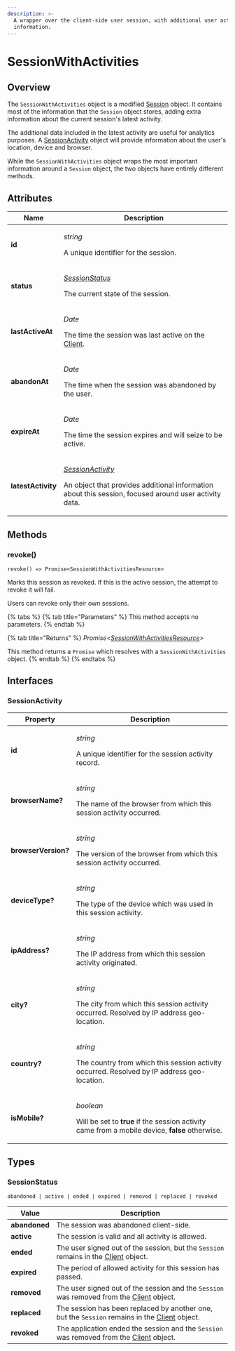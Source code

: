 ```yaml
---
description: >-
  A wrapper over the client-side user session, with additional user activity
  information.
---
```


# SessionWithActivities

## Overview

The `SessionWithActivities` object is a modified [Session](session.md) object. It contains most of the information that the `Session` object stores, adding extra information about the current session's latest activity.

The additional data included in the latest activity are useful for analytics purposes. A [SessionActivity](sessionwithactivities.md#sessionactivity) object will provide information about the user's location, device and browser.

While the `SessionWithActivities` object wraps the most important information around a `Session` object, the two objects have entirely different methods.

## Attributes

| Name               | Description                                                                                                                                                                                                          |
| ------------------ | -------------------------------------------------------------------------------------------------------------------------------------------------------------------------------------------------------------------- |
| **id**             | <p><em>string</em></p><p>A unique identifier for the session.</p>                                                                                                                                                    |
| **status**         | <p><em></em><a href="sessionwithactivities.md#attributes"><em>SessionStatus</em></a><em></em></p><p>The current state of the session.</p>                                                                            |
| **lastActiveAt**   | <p><em>Date</em></p><p>The time the session was last active on the <a href="client.md">Client</a>.</p>                                                                                                               |
| **abandonAt**      | <p><em>Date</em></p><p>The time when the session was abandoned by the user.</p>                                                                                                                                      |
| **expireAt**       | <p><em>Date</em></p><p>The time the session expires and will seize to be active.</p>                                                                                                                                 |
| **latestActivity** | <p><em></em><a href="sessionwithactivities.md#sessionactivity"><em>SessionActivity</em></a><em></em></p><p>An object that provides additional information about this session, focused around user activity data.</p> |

## Methods

### revoke()

`revoke() => Promise<SessionWithActivitiesResource>`

Marks this session as revoked. If this is the active session, the attempt to revoke it will fail.&#x20;

Users can revoke only their own sessions.

{% tabs %}
{% tab title="Parameters" %}
This method accepts no parameters.
{% endtab %}

{% tab title="Returns" %}
_Promise<_[_SessionWithActivitiesResource_](sessionwithactivities.md)_>_

This method returns a `Promise` which resolves with a `SessionWithActivities` object.
{% endtab %}
{% endtabs %}

## Interfaces

### SessionActivity

| Property            | Description                                                                                                                                             |
| ------------------- | ------------------------------------------------------------------------------------------------------------------------------------------------------- |
| **id**              | <p><em>string</em></p><p>A unique identifier for the session activity record.</p>                                                                       |
| **browserName?**    | <p><em>string</em></p><p>The name of the browser from which this session activity occurred.</p>                                                         |
| **browserVersion?** | <p><em>string</em></p><p>The version of the browser from which this session activity occurred.</p>                                                      |
| **deviceType?**     | <p><em>string</em></p><p>The type of the device which was used in this session activity.</p>                                                            |
| **ipAddress?**      | <p><em>string</em></p><p>The IP address from which this session activity originated.</p>                                                                |
| **city?**           | <p><em>string</em></p><p>The city from which this session activity occurred. Resolved by IP address geo-location. </p>                                  |
| **country?**        | <p><em>string</em></p><p>The country from which this session activity occurred. Resolved by IP address geo-location. </p>                               |
| **isMobile?**       | <p><em>boolean</em></p><p>Will be set to <strong>true</strong> if the session activity came from a mobile device, <strong>false</strong> otherwise.</p> |

## Types

### SessionStatus

`abandoned | active | ended | expired | removed | replaced | revoked`

| Value         | Description                                                                                                |
| ------------- | ---------------------------------------------------------------------------------------------------------- |
| **abandoned** | The session was abandoned client-side.                                                                     |
| **active**    | The session is valid and all activity is allowed.                                                          |
| **ended**     | The user signed out of the session, but the `Session` remains in the [Client](client.md) object.           |
| **expired**   | The period of allowed activity for this session has passed.                                                |
| **removed**   | The user signed out of the session and the `Session` was removed from the [Client](client.md) object.      |
| **replaced**  | The session has been replaced by another one, but the `Session` remains in the [Client](client.md) object. |
| **revoked**   | The application ended the session and the `Session` was removed from the [Client](client.md) object.       |

